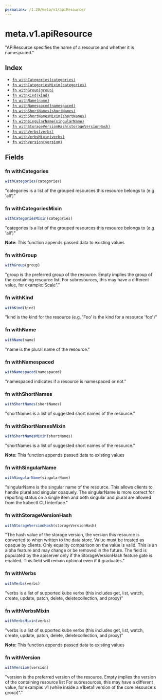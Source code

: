 ```yaml
---
permalink: /1.20/meta/v1/apiResource/
---
```


# meta.v1.apiResource

"APIResource specifies the name of a resource and whether it is namespaced."

## Index

* [`fn withCategories(categories)`](#fn-withcategories)
* [`fn withCategoriesMixin(categories)`](#fn-withcategoriesmixin)
* [`fn withGroup(group)`](#fn-withgroup)
* [`fn withKind(kind)`](#fn-withkind)
* [`fn withName(name)`](#fn-withname)
* [`fn withNamespaced(namespaced)`](#fn-withnamespaced)
* [`fn withShortNames(shortNames)`](#fn-withshortnames)
* [`fn withShortNamesMixin(shortNames)`](#fn-withshortnamesmixin)
* [`fn withSingularName(singularName)`](#fn-withsingularname)
* [`fn withStorageVersionHash(storageVersionHash)`](#fn-withstorageversionhash)
* [`fn withVerbs(verbs)`](#fn-withverbs)
* [`fn withVerbsMixin(verbs)`](#fn-withverbsmixin)
* [`fn withVersion(version)`](#fn-withversion)

## Fields

### fn withCategories

```ts
withCategories(categories)
```

"categories is a list of the grouped resources this resource belongs to (e.g. 'all')"

### fn withCategoriesMixin

```ts
withCategoriesMixin(categories)
```

"categories is a list of the grouped resources this resource belongs to (e.g. 'all')"

**Note:** This function appends passed data to existing values

### fn withGroup

```ts
withGroup(group)
```

"group is the preferred group of the resource.  Empty implies the group of the containing resource list. For subresources, this may have a different value, for example: Scale\"."

### fn withKind

```ts
withKind(kind)
```

"kind is the kind for the resource (e.g. 'Foo' is the kind for a resource 'foo')"

### fn withName

```ts
withName(name)
```

"name is the plural name of the resource."

### fn withNamespaced

```ts
withNamespaced(namespaced)
```

"namespaced indicates if a resource is namespaced or not."

### fn withShortNames

```ts
withShortNames(shortNames)
```

"shortNames is a list of suggested short names of the resource."

### fn withShortNamesMixin

```ts
withShortNamesMixin(shortNames)
```

"shortNames is a list of suggested short names of the resource."

**Note:** This function appends passed data to existing values

### fn withSingularName

```ts
withSingularName(singularName)
```

"singularName is the singular name of the resource.  This allows clients to handle plural and singular opaquely. The singularName is more correct for reporting status on a single item and both singular and plural are allowed from the kubectl CLI interface."

### fn withStorageVersionHash

```ts
withStorageVersionHash(storageVersionHash)
```

"The hash value of the storage version, the version this resource is converted to when written to the data store. Value must be treated as opaque by clients. Only equality comparison on the value is valid. This is an alpha feature and may change or be removed in the future. The field is populated by the apiserver only if the StorageVersionHash feature gate is enabled. This field will remain optional even if it graduates."

### fn withVerbs

```ts
withVerbs(verbs)
```

"verbs is a list of supported kube verbs (this includes get, list, watch, create, update, patch, delete, deletecollection, and proxy)"

### fn withVerbsMixin

```ts
withVerbsMixin(verbs)
```

"verbs is a list of supported kube verbs (this includes get, list, watch, create, update, patch, delete, deletecollection, and proxy)"

**Note:** This function appends passed data to existing values

### fn withVersion

```ts
withVersion(version)
```

"version is the preferred version of the resource.  Empty implies the version of the containing resource list For subresources, this may have a different value, for example: v1 (while inside a v1beta1 version of the core resource's group)\"."